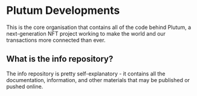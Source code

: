 # Plutum Developments
This is the core organisation that contains all of the code behind Plutum, a next-generation NFT project working to make the world and our transactions more connected than ever.

## What is the info repository?
The info repository is pretty self-explanatory - it contains all the documentation, information, and other materials that may be published or pushed online.
